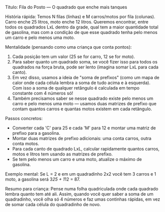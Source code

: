Título: Fila do Posto — O quadrado que enche mais tanques

História rápida:
Temos N filas (linhas) e M carros/motos por fila (colunas). Carro enche 25 litros, moto enche 12 litros. Queremos encontrar, entre todos os quadrados LxL dentro da grade, qual tem a maior quantidade total de gasolina, mas com a condição de que esse quadrado tenha pelo menos um carro e pelo menos uma moto.

Mentalidade (pensando como uma criança que conta pontos):
1. Cada posição tem um valor (25 se for carro, 12 se for moto).
2. Para saber quanto um quadrado soma, se você fizer isso para todos os quadrados na força bruta, pode ser lento (imagina somar LxL para cada canto).
3. Em vez disso, usamos a ideia de "soma de prefixos" (como um mapa de calor onde cada célula lembra a soma de tudo acima e à esquerda). Com isso a soma de qualquer retângulo é calculada em tempo constante com 4 números só!
4. Também precisamos saber se nesse quadrado existe pelo menos um carro e pelo menos uma moto — usamos duas matrizes de prefixo que contam quantos carros e quantas motos existem em cada retângulo.

Passos concretos:
- Converter cada 'C' para 25 e cada 'M' para 12 e montar uma matriz de prefixo para a gasolina.
- Montar duas matrizes de prefixo adicionais: uma conta carros, outra conta motos.
- Para cada canto de quadrado LxL, calcular rapidamente quantos carros, motos e litros tem usando as matrizes de prefixo.
- Se tem pelo menos um carro e uma moto, atualize o máximo de gasolina.

Exemplo mental:
Se L = 2 e em um quadradinho 2x2 você tem 3 carros e 1 moto, a gasolina será 3*25 + 1*12 = 87.

Resumo para criança:
Pense numa folha quadriculada onde cada quadrado lembra quanto tem até ali. Assim, quando você quer saber a soma de um quadradinho, você olha só 4 números e faz umas continhas rápidas, em vez de somar cada célula do quadradinho de novo.